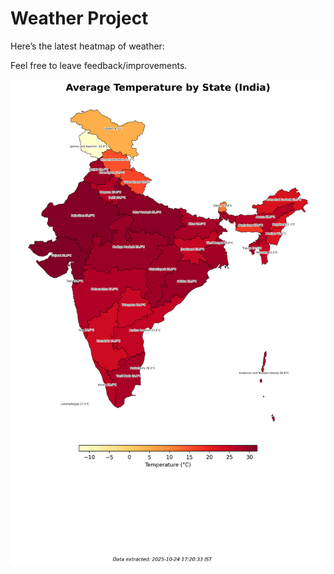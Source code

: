 # Weather Project

Here’s the latest heatmap of weather:

Feel free to leave feedback/improvements.

![India Heatmap](docs/assets/india_heatmap.png?v=FB680B)
